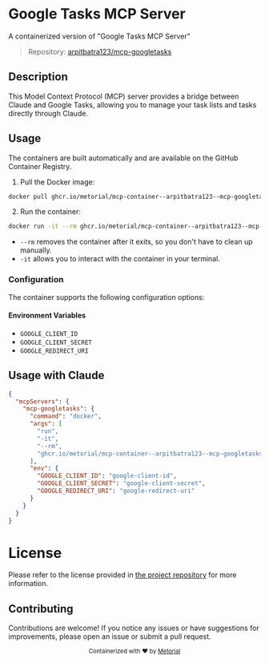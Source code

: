 
# Google Tasks MCP Server

A containerized version of "Google Tasks MCP Server"

> Repository: [arpitbatra123/mcp-googletasks](https://github.com/arpitbatra123/mcp-googletasks)

## Description

This Model Context Protocol (MCP) server provides a bridge between Claude and Google Tasks, allowing you to manage your task lists and tasks directly through Claude.


## Usage

The containers are built automatically and are available on the GitHub Container Registry.

1. Pull the Docker image:

```bash
docker pull ghcr.io/metorial/mcp-container--arpitbatra123--mcp-googletasks--mcp-googletasks
```

2. Run the container:

```bash
docker run -it --rm ghcr.io/metorial/mcp-container--arpitbatra123--mcp-googletasks--mcp-googletasks 
```

- `--rm` removes the container after it exits, so you don't have to clean up manually.
- `-it` allows you to interact with the container in your terminal.


### Configuration

The container supports the following configuration options:




#### Environment Variables
- `GOOGLE_CLIENT_ID`
- `GOOGLE_CLIENT_SECRET`
- `GOOGLE_REDIRECT_URI`




## Usage with Claude

```json
{
  "mcpServers": {
    "mcp-googletasks": {
      "command": "docker",
      "args": [
        "run",
        "-it",
        "--rm",
        "ghcr.io/metorial/mcp-container--arpitbatra123--mcp-googletasks--mcp-googletasks"
      ],
      "env": {
        "GOOGLE_CLIENT_ID": "google-client-id",
        "GOOGLE_CLIENT_SECRET": "google-client-secret",
        "GOOGLE_REDIRECT_URI": "google-redirect-uri"
      }
    }
  }
}
```

# License

Please refer to the license provided in [the project repository](https://github.com/arpitbatra123/mcp-googletasks) for more information.

## Contributing

Contributions are welcome! If you notice any issues or have suggestions for improvements, please open an issue or submit a pull request.

<div align="center">
  <sub>Containerized with ❤️ by <a href="https://metorial.com">Metorial</a></sub>
</div>
  